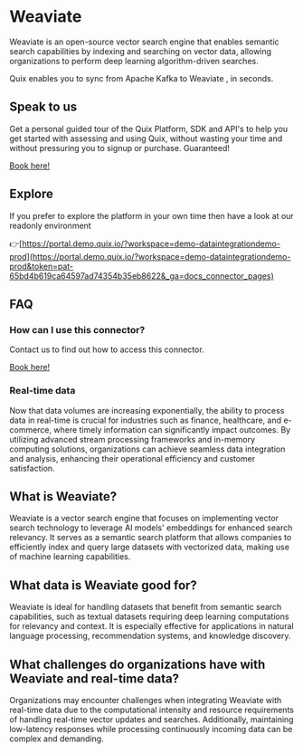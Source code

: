 <!-- START MARKDOWN -->
<!--[tech-name]-->
# Weaviate

<!--[blurb-about-tech]-->
Weaviate is an open-source vector search engine that enables semantic search capabilities by indexing and searching on vector data, allowing organizations to perform deep learning algorithm-driven searches.

Quix enables you to sync from Apache Kafka <span id="to_or_from">to</span> <span id="techname">Weaviate</span> , in seconds.

## Speak to us

Get a personal guided tour of the Quix Platform, SDK and API's to help you get started with assessing and using Quix, without wasting your time and without pressuring you to signup or purchase. Guaranteed!

[Book here!](https://quix.io/book-a-demo)

## Explore

If you prefer to explore the platform in your own time then have a look at our readonly environment

👉[https://portal.demo.quix.io/?workspace=demo-dataintegrationdemo-prod](https://portal.demo.quix.io/?workspace=demo-dataintegrationdemo-prod&token=pat-65bd4b619ca64597ad74354b35eb8622&_ga=docs_connector_pages)

## FAQ 

### How can I use this connector?

Contact us to find out how to access this connector.

[Book here!](https://quix.io/book-a-demo)

### Real-time data

Now that data volumes are increasing exponentially, the ability to process data in real-time is crucial for industries such as finance, healthcare, and e-commerce, where timely information can significantly impact outcomes. By utilizing advanced stream processing frameworks and in-memory computing solutions, organizations can achieve seamless data integration and analysis, enhancing their operational efficiency and customer satisfaction.

## What is <span id="techname">Weaviate</span>?

<!--[tech-seo-text]-->
Weaviate is a vector search engine that focuses on implementing vector search technology to leverage AI models' embeddings for enhanced search relevancy. It serves as a semantic search platform that allows companies to efficiently index and query large datasets with vectorized data, making use of machine learning capabilities.

## What data is <span id="techname">Weaviate</span> good for?

<!--[tech-data-seo-text]-->
Weaviate is ideal for handling datasets that benefit from semantic search capabilities, such as textual datasets requiring deep learning computations for relevancy and context. It is especially effective for applications in natural language processing, recommendation systems, and knowledge discovery.

## What challenges do organizations have with <span id="techname">Weaviate</span> and real-time data?

<!--[tech-challenges-seo-text]-->
Organizations may encounter challenges when integrating Weaviate with real-time data due to the computational intensity and resource requirements of handling real-time vector updates and searches. Additionally, maintaining low-latency responses while processing continuously incoming data can be complex and demanding.
<!-- END MARKDOWN -->